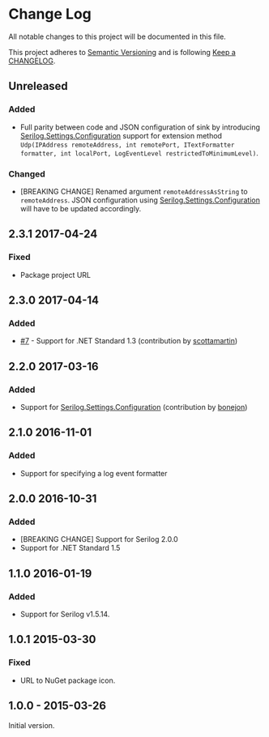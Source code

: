 # Change Log

All notable changes to this project will be documented in this file.

This project adheres to [Semantic Versioning](http://semver.org/) and is following [Keep a CHANGELOG](http://keepachangelog.com/).

## Unreleased

### Added

- Full parity between code and JSON configuration of sink by introducing [Serilog.Settings.Configuration](https://github.com/serilog/serilog-settings-configuration) support for extension method `Udp(IPAddress remoteAddress, int remotePort, ITextFormatter formatter, int localPort, LogEventLevel restrictedToMinimumLevel)`.

### Changed

- [BREAKING CHANGE] Renamed argument `remoteAddressAsString` to `remoteAddress`. JSON configuration using [Serilog.Settings.Configuration](https://github.com/serilog/serilog-settings-configuration) will have to be updated accordingly.

## 2.3.1 2017-04-24

### Fixed

- Package project URL

## 2.3.0 2017-04-14

### Added

- [#7](https://github.com/FantasticFiasco/serilog-sinks-udp/issues/7) - Support for .NET Standard 1.3 (contribution by [scottamartin](https://github.com/scottamartin))

## 2.2.0 2017-03-16

### Added

- Support for [Serilog.Settings.Configuration](https://github.com/serilog/serilog-settings-configuration) (contribution by [bonejon](https://github.com/bonejon))

## 2.1.0 2016-11-01

### Added

- Support for specifying a log event formatter

## 2.0.0 2016-10-31

### Added

- [BREAKING CHANGE] Support for Serilog 2.0.0
- Support for .NET Standard 1.5

## 1.1.0 2016-01-19

### Added

- Support for Serilog v1.5.14.

## 1.0.1 2015-03-30

### Fixed

- URL to NuGet package icon.

## 1.0.0 - 2015-03-26

Initial version.